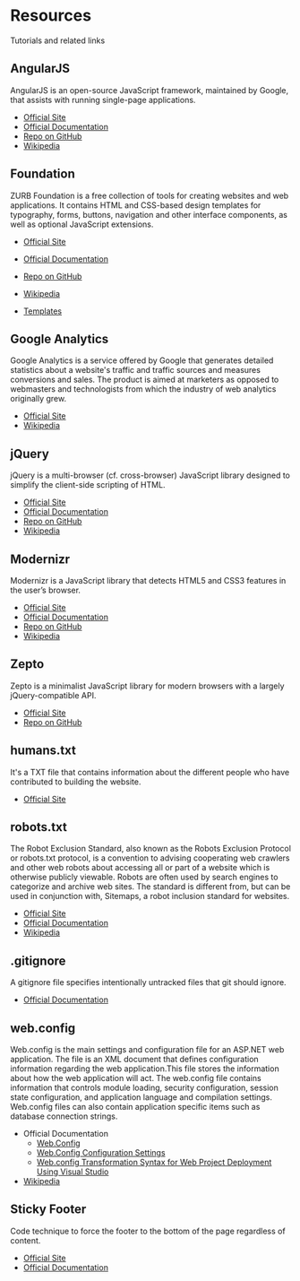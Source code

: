 Resources
============
Tutorials and related links


AngularJS
------------
AngularJS is an open-source JavaScript framework, maintained by Google, that assists with running single-page applications.

- [Official Site](http://angularjs.org/)
- [Official Documentation](http://docs.angularjs.org/api)
- [Repo on GitHub](https://github.com/angular)
- [Wikipedia](http://en.wikipedia.org/wiki/AngularJS)


Foundation 
------------
ZURB Foundation is a free collection of tools for creating websites and web applications. It contains HTML and CSS-based design templates for typography, forms, buttons, navigation and other interface components, as well as optional JavaScript extensions.

- [Official Site](http://foundation.zurb.com/)
- [Official Documentation](http://foundation.zurb.com/docs/)
- [Repo on GitHub](https://github.com/zurb/foundation)
- [Wikipedia](http://en.wikipedia.org/wiki/Foundation_%28framework%29)

- [Templates](http://foundation.zurb.com/templates.php)


Google Analytics
------------
Google Analytics is a service offered by Google that generates detailed statistics about a website's traffic and traffic sources and measures conversions and sales. The product is aimed at marketers as opposed to webmasters and technologists from which the industry of web analytics originally grew.

- [Official Site](http://www.google.com/analytics/)
- [Wikipedia](http://en.wikipedia.org/wiki/Google_analytics)

jQuery
------------
jQuery is a multi-browser (cf. cross-browser) JavaScript library designed to simplify the client-side scripting of HTML.

- [Official Site](http://jquery.com/)
- [Official Documentation](http://api.jquery.com/)
- [Repo on GitHub](https://github.com/jquery/jquery)
- [Wikipedia](http://en.wikipedia.org/wiki/Jquery)

Modernizr
------------
Modernizr is a JavaScript library that detects HTML5 and CSS3 features in the user’s browser.

- [Official Site](http://modernizr.com/)
- [Official Documentation](http://modernizr.com/docs/)
- [Repo on GitHub](https://github.com/Modernizr/Modernizr)
- [Wikipedia](http://en.wikipedia.org/wiki/Modernizr)

Zepto
------------
Zepto is a minimalist JavaScript library for modern browsers with a largely jQuery-compatible API.

- [Official Site](http://zeptojs.com/)
- [Repo on GitHub](https://github.com/madrobby/zepto)

humans.txt
------------
It's a TXT file that contains information about the different people who have contributed to building the website.

- [Official Site](http://humanstxt.org/)

robots.txt
------------
The Robot Exclusion Standard, also known as the Robots Exclusion Protocol or robots.txt protocol, is a convention to advising cooperating web crawlers and other web robots about accessing all or part of a website which is otherwise publicly viewable. Robots are often used by search engines to categorize and archive web sites. The standard is different from, but can be used in conjunction with, Sitemaps, a robot inclusion standard for websites.

- [Official Site](http://www.robotstxt.org/)
- [Official Documentation](http://www.robotstxt.org/robotstxt.html)
- [Wikipedia](http://en.wikipedia.org/wiki/Robots_exclusion_standard)

.gitignore
------------
A gitignore file specifies intentionally untracked files that git should ignore. 

- [Official Documentation](https://www.kernel.org/pub/software/scm/git/docs/gitignore.html)

web.config
------------
Web.config is the main settings and configuration file for an ASP.NET web application. The file is an XML document that defines configuration information regarding the web application.This file stores the information about how the web application will act. The web.config file contains information that controls module loading, security configuration, session state configuration, and application language and compilation settings. Web.config files can also contain application specific items such as database connection strings.

<ul>
	<li>
		Official Documentation
		<ul>
			<li><a href="http://msdn.microsoft.com/en-us/library/aa306178.aspx">Web.Config</a></li>
			<li><a href="http://msdn.microsoft.com/en-us/library/aa306178.aspx">Web.Config Configuration Settings</a></li>
			<li><a href="http://msdn.microsoft.com/en-us/library/dd465326.aspx">Web.config Transformation Syntax for Web Project Deployment Using Visual Studio</a></li>
		</ul>
	</li>
	<li><a href="http://en.wikipedia.org/wiki/Web.config">Wikipedia</a></li>
</ul>

Sticky Footer
------------
Code technique to force the footer to the bottom of the page regardless of content.

- [Official Site](http://www.cssstickyfooter.com/)
- [Official Documentation](http://www.cssstickyfooter.com/using-sticky-footer-code.html)



